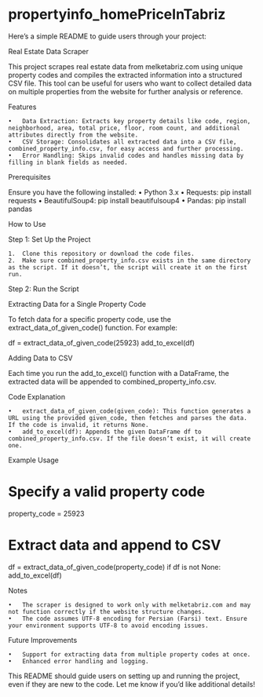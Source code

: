 # propertyinfo_homePriceInTabriz
Here’s a simple README to guide users through your project:

Real Estate Data Scraper

This project scrapes real estate data from melketabriz.com using unique property codes and compiles the extracted information into a structured CSV file. This tool can be useful for users who want to collect detailed data on multiple properties from the website for further analysis or reference.

Features

	•	Data Extraction: Extracts key property details like code, region, neighborhood, area, total price, floor, room count, and additional attributes directly from the website.
	•	CSV Storage: Consolidates all extracted data into a CSV file, combined_property_info.csv, for easy access and further processing.
	•	Error Handling: Skips invalid codes and handles missing data by filling in blank fields as needed.

Prerequisites

Ensure you have the following installed:
	•	Python 3.x
	•	Requests: pip install requests
	•	BeautifulSoup4: pip install beautifulsoup4
	•	Pandas: pip install pandas

How to Use

Step 1: Set Up the Project

	1.	Clone this repository or download the code files.
	2.	Make sure combined_property_info.csv exists in the same directory as the script. If it doesn’t, the script will create it on the first run.

Step 2: Run the Script

Extracting Data for a Single Property Code

To fetch data for a specific property code, use the extract_data_of_given_code() function. For example:

df = extract_data_of_given_code(25923)
add_to_excel(df)

Adding Data to CSV

Each time you run the add_to_excel() function with a DataFrame, the extracted data will be appended to combined_property_info.csv.

Code Explanation

	•	extract_data_of_given_code(given_code): This function generates a URL using the provided given_code, then fetches and parses the data. If the code is invalid, it returns None.
	•	add_to_excel(df): Appends the given DataFrame df to combined_property_info.csv. If the file doesn’t exist, it will create one.

Example Usage

# Specify a valid property code
property_code = 25923

# Extract data and append to CSV
df = extract_data_of_given_code(property_code)
if df is not None:
    add_to_excel(df)

Notes

	•	The scraper is designed to work only with melketabriz.com and may not function correctly if the website structure changes.
	•	The code assumes UTF-8 encoding for Persian (Farsi) text. Ensure your environment supports UTF-8 to avoid encoding issues.

Future Improvements

	•	Support for extracting data from multiple property codes at once.
	•	Enhanced error handling and logging.

This README should guide users on setting up and running the project, even if they are new to the code. Let me know if you’d like additional details!